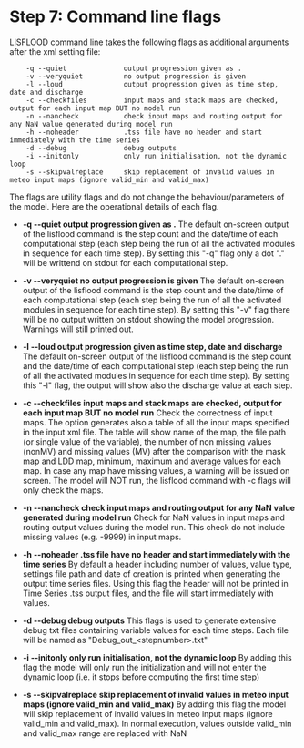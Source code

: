 # Step 7: Command line flags
LISFLOOD command line takes the following flags as additional arguments after the xml setting file:

```
    -q --quiet              output progression given as .
    -v --veryquiet          no output progression is given
    -l --loud               output progression given as time step, date and discharge
    -c --checkfiles         input maps and stack maps are checked, output for each input map BUT no model run
    -n --nancheck           check input maps and routing output for any NaN value generated during model run
    -h --noheader           .tss file have no header and start immediately with the time series
    -d --debug              debug outputs
    -i --initonly           only run initialisation, not the dynamic loop
    -s --skipvalreplace     skip replacement of invalid values in meteo input maps (ignore valid_min and valid_max)
```

The flags are utility flags and do not change the behaviour/parameters of the model. Here are the operational details of each flag.

- **-q --quiet       output progression given as .**
    The default on-screen output of the lisflood command is the step count and the date/time of each computational step (each step being the run of all the activated modules in sequence for each time step). By setting this "-q" flag only a dot "." will be writtend on stdout for each computational step.

- **-v --veryquiet   no output progression is given**
   The default on-screen output of the lisflood command is the step count and the date/time of each computational step (each step being the run of all the activated modules in sequence for each time step). By setting this "-v" flag there will be no output written on stdout showing the model progression. Warnings will still printed out.
   
- **-l --loud        output progression given as time step, date and discharge**
   The default on-screen output of the lisflood command is the step count and the date/time of each computational step (each step being the run of all the activated modules in sequence for each time step). By setting this "-l" flag, the output will show also the discharge value at each step.

- **-c --checkfiles  input maps and stack maps are checked, output for each input map BUT no model run**
    Check the correctness of input maps. The option generates also a table of all the input maps specified in the input xml file. The table will show name of the map, the file path (or single value of the variable), the number of non missing values (nonMV) and missing values (MV) after the comparison with the mask map and LDD map, minimum, maximum and average values for each map. In case any map have missing values, a warning will be issued on screen. The model will NOT run, the lisflood command with -c flags will only check the maps.

- **-n --nancheck    check input maps and routing output for any NaN value generated during model run**
    Check for NaN values in input maps and routing output values during the model run. This check do not include missing values (e.g. -9999) in input maps.

- **-h --noheader    .tss file have no header and start immediately with the time series**
    By default a header including number of values, value type, settings file path and date of creation is printed when generating the output time series files. Using this flag the header will not be printed in Time Series .tss output files, and the file will start immediately with values.

- **-d --debug       debug outputs**
    This flags is used to generate extensive debug txt files containing variable values for each time steps. Each file will be named as "Debug_out_&lt;stepnumber&gt;.txt"

- **-i --initonly    only run initialisation, not the dynamic loop**
    By adding this flag the model will only run the initialization and will not enter the dynamic loop (i.e. it stops before computing the first time step)

- **-s --skipvalreplace     skip replacement of invalid values in meteo input maps (ignore valid_min and valid_max)**
    By adding this flag the model will skip replacement of invalid values in meteo input maps (ignore valid_min and valid_max). In normal execution, values outside valid_min and valid_max range are replaced with NaN